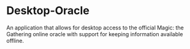 # Desktop-Oracle
An application that allows for desktop access to the official Magic: the Gathering online oracle with support for keeping information available offline.

